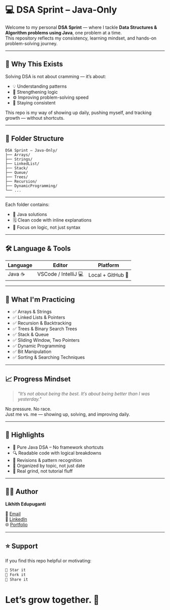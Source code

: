 # 💻 DSA Sprint – Java-Only

Welcome to my personal **DSA Sprint** — where I tackle **Data Structures & Algorithm problems using Java**, one problem at a time.  
This repository reflects my consistency, learning mindset, and hands-on problem-solving journey.

---

## 🚀 Why This Exists

Solving DSA is not about cramming — it’s about:
- 💡 Understanding patterns  
- 🧠 Strengthening logic  
- ⚙️ Improving problem-solving speed  
- 🎯 Staying consistent

This repo is my way of showing up daily, pushing myself, and tracking growth — without shortcuts.

---

## 📁 Folder Structure

```
DSA Sprint – Java-Only/
├── Arrays/
├── Strings/
├── LinkedList/
├── Stack/
├── Queue/
├── Trees/
├── Recursion/
├── DynamicProgramming/
└── ...
```

---

Each folder contains:
- 🧩 Java solutions
- 🗒️ Clean code with inline explanations
- 📌 Focus on logic, not just syntax

---

## 🛠️ Language & Tools

| Language | Editor | Platform |
|----------|--------|----------|
| Java ☕ | VSCode / IntelliJ 💻 | Local + GitHub 🔗 |

---

## 🧠 What I'm Practicing

- ✅ Arrays & Strings  
- ✅ Linked Lists & Pointers  
- ✅ Recursion & Backtracking  
- ✅ Trees & Binary Search Trees  
- ✅ Stack & Queue  
- ✅ Sliding Window, Two Pointers  
- ✅ Dynamic Programming  
- ✅ Bit Manipulation  
- ✅ Sorting & Searching Techniques

---

## 📈 Progress Mindset

> *"It’s not about being the best. It’s about being better than I was yesterday."*

No pressure. No race.  
Just me vs. me — showing up, solving, and improving daily.

---

## 🌟 Highlights

- 🧠 Pure Java DSA – No framework shortcuts  
- 🔍 Readable code with logical breakdowns  
- 🔁 Revisions & pattern recognition  
- 📂 Organized by topic, not just date  
- 🧪 Real grind, not tutorial fluff

---

## 👨‍💻 Author

**Likhith Edupuganti**

📧 [Email](mailto:likhithedupuganti@srmap.edu.in)  
🔗 [LinkedIn](https://www.linkedin.com/in/likhithedupuganti)  
🌐 [Portfolio](https://portfoliobylikhith.netlify.app/)

---

## ⭐️ Support

If you find this repo helpful or motivating:

```bash
🌟 Star it
🍴 Fork it
📢 Share it
```

# Let’s grow together. 💪
